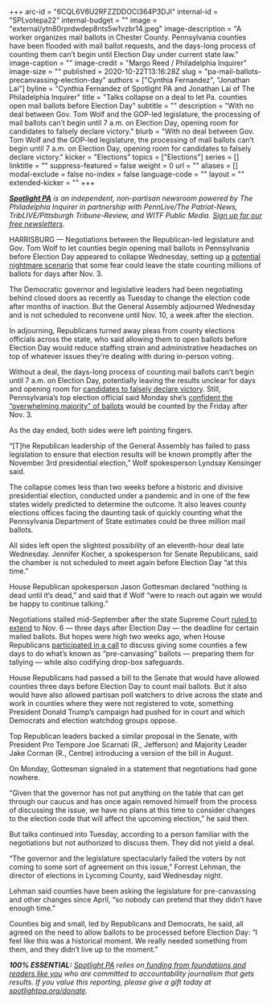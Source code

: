 +++
arc-id = "6CQL6V6U2RFZZDDOCI364P3DJI"
internal-id = "SPLvotepa22"
internal-budget = ""
image = "external/ytn80rprdwdep8nts5w1vzbr14.jpeg"
image-description = "A worker organizes mail ballots in Chester County. Pennsylvania counties have been flooded with mail ballot requests, and the days-long process of counting them can’t begin until Election Day under current state law."
image-caption = ""
image-credit = "Margo Reed / Philadelphia Inquirer"
image-size = ""
published = 2020-10-22T13:16:28Z
slug = "pa-mail-ballots-precanvassing-election-day"
authors = ["Cynthia Fernandez", "Jonathan Lai"]
byline = "Cynthia Fernandez of Spotlight PA and Jonathan Lai of The Philadelphia Inquirer"
title = "Talks collapse on a deal to let Pa. counties open mail ballots before Election Day"
subtitle = ""
description = "With no deal between Gov. Tom Wolf and the GOP-led legislature, the processing of mail ballots can’t begin until 7 a.m. on Election Day, opening room for candidates to falsely declare victory."
blurb = "With no deal between Gov. Tom Wolf and the GOP-led legislature, the processing of mail ballots can’t begin until 7 a.m. on Election Day, opening room for candidates to falsely declare victory."
kicker = "Elections"
topics = ["Elections"]
series = []
linktitle = ""
suppress-featured = false
weight = 0
url = ""
aliases = []
modal-exclude = false
no-index = false
language-code = ""
layout = ""
extended-kicker = ""
+++

<a href="https://lesspage.com/"><i><b>Spotlight PA</b></i></a><i> is an independent, non-partisan newsroom powered by The Philadelphia Inquirer in partnership with PennLive/The Patriot-News, TribLIVE/Pittsburgh Tribune-Review, and WITF Public Media. </i><a href="https://lesspage.com/newsletters"><i>Sign up for our free newsletters</i></a><i>.</i>

HARRISBURG — Negotiations between the Republican-led legislature and Gov. Tom Wolf to let counties begin opening mail ballots in Pennsylvania before Election Day appeared to collapse Wednesday, setting up <a href="https://www.inquirer.com/politics/election/2020-presidential-election-pa-voting-problems-20200628.html">a</a> <a href="https://www.inquirer.com/politics/election/2020-presidential-election-pa-voting-problems-20200628.html">potential</a> <a href="https://www.inquirer.com/politics/election/2020-presidential-election-pa-voting-problems-20200628.html">nightmare scenario</a> that some fear could leave the state counting millions of ballots for days after Nov. 3.

The Democratic governor and legislative leaders had been negotiating behind closed doors as recently as Tuesday to change the election code after months of inaction. But the General Assembly adjourned Wednesday and is not scheduled to reconvene until Nov. 10, a week after the election.

In adjourning, Republicans turned away pleas from county elections officials across the state, who said allowing them to open ballots before Election Day would reduce staffing strain and administrative headaches on top of whatever issues they’re dealing with during in-person voting.

Without a deal, the days-long process of counting mail ballots can’t begin until 7 a.m. on Election Day, potentially leaving the results unclear for days and opening room for <a href="https://www.inquirer.com/politics/election/2020-presidential-election-pa-voting-problems-20200628.html">candidates to falsely declare victory</a>. Still, Pennsylvania’s top election official said Monday she’s <a href="https://lesspage.com/news/2020/10/pa-kathy-boockvar-election-results-timely-tom-wolf-republicans-precanvassing/" target="_blank">confident the “overwhelming majority" of ballots</a> would be counted by the Friday after Nov. 3.

As the day ended, both sides were left pointing fingers.

<script src="https://lesspage.com/embed.js" async></script><div data-spl-embed-version="1" data-spl-src="https://lesspage.com/embeds/newsletter/"></div>

“[T]he Republican leadership of the General Assembly has failed to pass legislation to ensure that election results will be known promptly after the November 3rd presidential election,” Wolf spokesperson Lyndsay Kensinger said.

The collapse comes less than two weeks before a historic and divisive presidential election, conducted under a pandemic and in one of the few states widely predicted to determine the outcome. It also leaves county elections offices facing the daunting task of quickly counting what the Pennsylvania Department of State estimates could be three million mail ballots.

All sides left open the slightest possibility of an eleventh-hour deal late Wednesday. Jennifer Kocher, a spokesperson for Senate Republicans, said the chamber is not scheduled to meet again before Election Day “at this time.”

House Republican spokesperson Jason Gottesman declared “nothing is dead until it’s dead,” and said that if Wolf “were to reach out again we would be happy to continue talking.”

Negotiations stalled mid-September after the state Supreme Court <a href="https://lesspage.com/news/2020/09/pa-election-november-supreme-court-mail-ballots-tom-wolf/" target=_blank>ruled to extend</a> to Nov. 6 — three days after Election Day — the deadline for certain mailed ballots. But hopes were high two weeks ago, when House Republicans <a href="https://lesspage.com/news/2020/10/pa-election-mail-ballots-counties-legislature-talks/" target=_blank>participated in a call</a> to discuss giving some counties a few days to do what’s known as “pre-canvasing” ballots — preparing them for tallying — while also codifying drop-box safeguards.

House Republicans had passed a bill to the Senate that would have allowed counties three days before Election Day to count mail ballots. But it also would have also allowed partisan poll watchers to drive across the state and work in counties where they were not registered to vote, something President Donald Trump’s campaign had pushed for in court and which Democrats and election watchdog groups oppose.

Top Republican leaders backed a similar proposal in the Senate, with President Pro Tempore Joe Scarnati (R., Jefferson) and Majority Leader Jake Corman (R., Centre) introducing a version of the bill in August.

On Monday, Gottesman signaled in a statement that negotiations had gone nowhere.

“Given that the governor has not put anything on the table that can get through our caucus and has once again removed himself from the process of discussing the issue, we have no plans at this time to consider changes to the election code that will affect the upcoming election,” he said then.

<script src="https://lesspage.com/embed.js" async></script><div data-spl-embed-version="1" data-spl-src="https://lesspage.com/embeds/donate/?teaser_text=Spotlight%20PA%20provides%20essential%2C%20public-service%20journalism%20thanks%20to%20readers%20like%20you.%20Help%20us%20continue%20that%20work."></div>

But talks continued into Tuesday, according to a person familiar with the negotiations but not authorized to discuss them. They did not yield a deal.

“The governor and the legislature spectacularly failed the voters by not coming to some sort of agreement on this issue,” Forrest Lehman, the director of elections in Lycoming County, said Wednesday night.

Lehman said counties have been asking the legislature for pre-canvassing and other changes since April, “so nobody can pretend that they didn’t have enough time.”

Counties big and small, led by Republicans and Democrats, he said, all agreed on the need to allow ballots to be processed before Election Day: “I feel like this was a historical moment. We really needed something from them, and they didn’t live up to the moment.”

<i><b>100% ESSENTIAL:</b></i><i> </i><a href="https://lesspage.com/"><i>Spotlight PA</i></a><i> relies on</i><a href="https://lesspage.com/support"><i> funding from foundations and readers like you</i></a><i> who are committed to accountability journalism that gets results. If you value this reporting, please give a gift today at </i><a href="http://spotlightpa.org/donate"><i>spotlightpa.org/donate</i></a><i>.</i>
